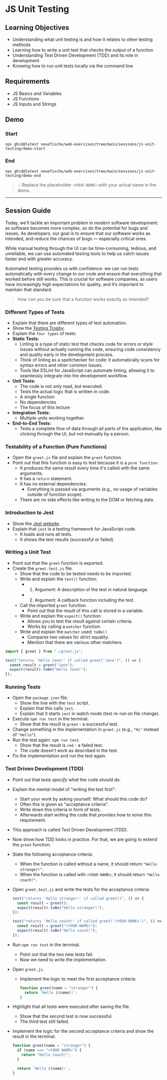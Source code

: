 # JS Unit Testing

## Learning Objectives

- Understanding what unit testing is and how it relates to other testing methods
- Learning how to write a unit test that checks the output of a function
- Understanding Test Driven Development (TDD) and its role in development
- Knowing how to run unit tests locally via the command line

## Requirements

- JS Basics and Variables
- JS Functions
- JS Inputs and Strings

## Demo

### Start

```
npx ghcd@latest neuefische/web-exercises/tree/main/sessions/js-unit-testing/demo-start
```

### End

```
npx ghcd@latest neuefische/web-exercises/tree/main/sessions/js-unit-testing/demo-end
```

> 💡 Replace the placeholder `<YOUR-NAME>` with your actual name in the demo.

---

## Session Guide

Today, we’ll tackle an important problem in modern software development: as software becomes more complex, so do the potential for bugs and issues. As developers, our goal is to ensure that our software works as intended, and reduce the chances of bugs — especially critical ones.

While manual testing through the UI can be time-consuming, tedious, and unreliable, we can use automated testing tools to help us catch issues faster and with greater accuracy.

Automated testing provides us with confidence: we can run tests automatically with every change to our code and ensure that everything that worked before still works. This is crucial for software companies, as users have increasingly high expectations for quality, and it’s important to maintain that standard.

> How can you be sure that a function works exactly as intended?

### Different Types of Tests

- Explain that there are different types of test automation.
- Show the [Testing Trophy](https://kentcdodds.com/blog/the-testing-trophy-and-testing-classifications).
- Explain the `four types` of tests:
- **Static Tests:**
  - Linting is a type of static test that checks code for errors or style issues without actually running the code, ensuring code consistency and quality early in the development process.
  - Think of linting as a spellchecker for code: it automatically scans for syntax errors and other common issues.
  - Tools like ESLint for JavaScript can automate linting, allowing it to seamlessly integrate into the development workflow.
- **Unit Tests:**
  - The code is not only read, but executed.
  - Tests the actual logic that is written in code.
  - A single function
  - No dependencies
  - The focus of this lecture
- **Integration Tests:**
  - Multiple units working together.
- **End-to-End Tests:**
  - Tests a complete flow of data through all parts of the application, like clicking through the UI, but not manually by a person.

### Testability of a Function (Pure Functions)

- Open the `greet.js` file and explain the `greet` function.
- Point out that this function is easy to test because it is a `pure function`:
  - It produces the same result every time it's called with the same arguments.
  - It has a `return` statement.
  - It has no external dependencies:
    - Everything is passed via arguments (e.g., no usage of variables outside of function scope).
  - There are no side effects like writing to the DOM or fetching data.

### Introduction to Jest

- Show the [Jest website](https://jestjs.io/).
- Explain that `jest` is a testing framework for JavaScript code.
  - It loads and runs all tests.
  - It shows the test results (successful or failed).

### Writing a Unit Test

- Point out that the `greet` function is exported.
- Create the `greet.test.js` file.
  - Show that the code to be tested needs to be imported.
  - Write and explain the `test()` function:
    - 1. Argument: A description of the test in natural language.
    - 2. Argument: A callback function including the test.
  - Call the imported `greet` function.
    - Point out that the result of this call is stored in a variable.
  - Write and explain the `expect()` function:
    - Allows you to test the result against certain criteria.
    - Works by calling a `matcher` function.
  - Write and explain the `matcher` used: `toBe()`
    - Compares two values for strict equality.
    - Mention that there are various other matchers.

```js
import { greet } from "./greet.js";

test("returns 'Hello Jane!' if called greet('Jane')", () => {
  const result = greet("Jane");
  expect(result).toBe("Hello Jane!");
});
```

### Running Tests

- Open the `package.json` file.
  - Show the line with the `test` script.
  - Explain that this calls `jest`.
  - Explain that it starts `jest` in watch mode (test re-run on file change).
- Execute `npm run test` in the terminal.
  - Show that the result is `green` - a successful test.
- Change something in the implementation in `greet.js` (e.g., `"Hi"` instead of `"Hello"`).
- Run the test again: `npm run test`.
  - Show that the result is `red` - a failed test.
  - The code doesn't work as described in the test.
- Fix the implementation and run the test again.

### Test Driven Development (TDD)

- Point out that tests _specify what_ the code should do.
- Explain the mental model of "writing the test first":
  - Start your work by asking yourself: What should this code do?
  - Often this is given as "acceptance criteria".
  - Write down this criteria in form of tests.
  - Afterwards start writing the code that _provides how_ to solve this requirement.
- This approach is called Test Driven Development (TDD).

- Now show how TDD looks in practice. For that, we are going to extend the `greet` function.

- State the following acceptance criteria:
  - When the function is called without a name, it should return `"Hello stranger!"`.
  - When the function is called with `<YOUR-NAME>`, it should return `"Hello coach!"`.
- Open `greet.test.js` and write the tests for the acceptance criteria:

  ```js
  test("returns 'Hello stranger!' if called greet()", () => {
    const result = greet();
    expect(result).toBe("Hello stranger!");
  });

  test("returns 'Hello coach!' if called greet('<YOUR-NAME>')", () => {
    const result = greet("<YOUR-NAME>");
    expect(result).toBe("Hello coach!");
  });
  ```

- Run `npm run test` in the terminal.
  - Point out that the two new tests fail.
  - Now we need to write the implementation.
- Open `greet.js`.
  - Implement the logic to meet the first acceptance criteria:
    ```js
    function greet(name = "stranger") {
      return `Hello ${name}!`;
    }
    ```
- Highlight that all tests were executed after saving the file.
  - Show that the second test is now successful.
  - The third test still failed.
- Implement the logic for the second acceptance criteria and show the result in the terminal.

  ```js
  function greet(name = "stranger") {
    if (name === "<YOUR NAME>") {
      return "Hello coach!";
    }

    return `Hello ${name}!`;
  }
  ```
